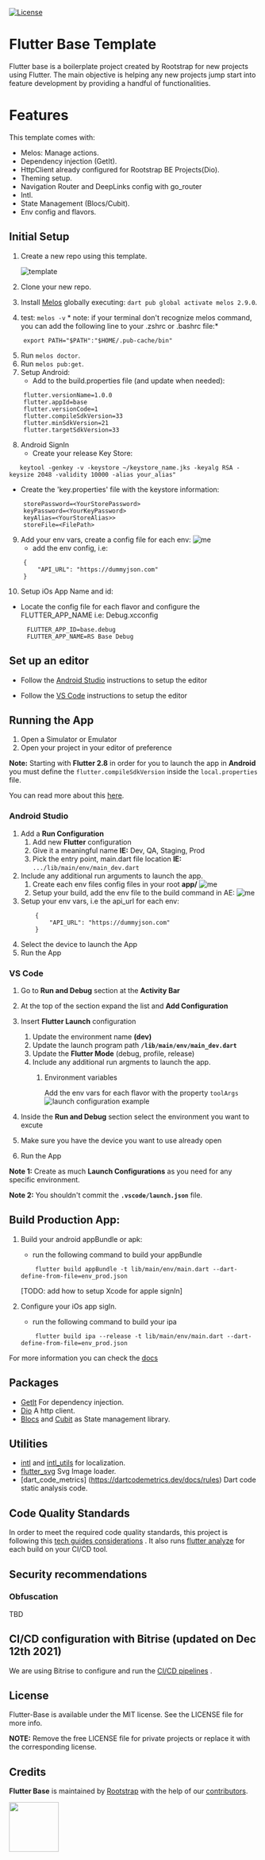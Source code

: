 [![License](https://img.shields.io/github/license/rootstrap/ios-base.svg)](https://github.com/rootstrap/flutter-base/blob/master/LICENSE.md)

# Flutter Base Template

Flutter base is a boilerplate project created by Rootstrap for new projects using Flutter. The main
objective is helping any new projects jump start into feature development by providing a handful of
functionalities.

# Features

This template comes with:

- Melos: Manage actions.
- Dependency injection (GetIt).
- HttpClient already configured for Rootstrap BE Projects(Dio).
- Theming setup.
- Navigation Router and DeepLinks config with go_router
- Intl.
- State Management (Blocs/Cubit).
- Env config and flavors.

## Initial Setup

1. Create a new repo using this template.

   ![template](app/template.png)
2. Clone your new repo.
3. Install [Melos](https://melos.invertase.dev/getting-started) globally executing: `dart pub global activate melos 2.9.0`.
4. test: `melos -v` * note: if your terminal don't recognize melos command, you can add the following line to your .zshrc or .bashrc file:*
```text
    export PATH="$PATH":"$HOME/.pub-cache/bin"
``` 
5. Run `melos doctor`. 
6. Run `melos pub:get`. 
7. Setup Android:
    - Add to the build.properties file (and update when needed):
```text 
    flutter.versionName=1.0.0
    flutter.appId=base
    flutter.versionCode=1
    flutter.compileSdkVersion=33
    flutter.minSdkVersion=21
    flutter.targetSdkVersion=33 
```

8. Android SignIn
    - Create your release Key Store:

```text
   keytool -genkey -v -keystore ~/keystore_name.jks -keyalg RSA -keysize 2048 -validity 10000 -alias your_alias"
```

- Create the 'key.properties' file with the keystore information:

```text
    storePassword=<YourStorePassword>
    keyPassword=<YourKeyPassword>
    keyAlias=<YourStoreAlias>>
    storeFile=<FilePath>
```

9. Add your env vars, create a config file for each env:
   ![me](env_config_files.png)
    - add the env config, i.e:

```text
    {
        "API_URL": "https://dummyjson.com"
    }
```

10. Setup iOs App Name and id:
   - Locate the config file for each flavor and configure the FLUTTER_APP_NAME i.e: Debug.xcconfig
```text
     FLUTTER_APP_ID=base.debug
     FLUTTER_APP_NAME=RS Base Debug
```

## Set up an editor

- Follow the [Android Studio](https://docs.flutter.dev/get-started/editor?tab=androidstudio)
  instructions to setup the editor

- Follow the [VS Code](https://docs.flutter.dev/get-started/editor?tab=vscode) instructions to setup
  the editor

## Running the App

1. Open a Simulator or Emulator
2. Open your project in your editor of preference

**Note:** Starting with **Flutter 2.8** in order for you to launch the app in **Android** you must
define the `flutter.compileSdkVersion` inside the `local.properties` file.

You can read more about
this [here](https://docs.page/bizz84/complete-flutter-course/faq/android-build-gradle-issues).

### Android Studio

1. Add a **Run Configuration**
    1. Add new **Flutter** configuration
    2. Give it a meaningful name **IE:** Dev, QA, Staging, Prod
    3. Pick the entry point, main.dart file location **IE:** ``.../lib/main/env/main_dev.dart``
2. Include any additional run arguments to launch the app.
    1. Create each env files config files in your root **app/**
       ![me](env_config_files.png)
    2. Setup your build, add the env file to the build command in AE:
       ![me](env_config.png)
3. Setup your env vars, i.e the api_url for each env:
    ```text
        {
            "API_URL": "https://dummyjson.com"
        }
    ```
4. Select the device to launch the App
5. Run the App

### VS Code

1. Go to **Run and Debug** section at the **Activity Bar**
2. At the top of the section expand the list and **Add Configuration**
3. Insert **Flutter Launch** configuration
    1. Update the environment name **(dev)**
    2. Update the launch program path **``/lib/main/env/main_dev.dart``**
    3. Update the **Flutter Mode** (debug, profile, release)
    4. Include any additional run argments to launch the app.
        1. Environment variables

           Add the env vars for each flavor with the property ``toolArgs``
           ![launch configuration example](app/vs-code-launch-configuration.png)

4. Inside the **Run and Debug** section select the environment you want to excute
5. Make sure you have the device you want to use already open
6. Run the App

**Note 1:** Create as much **Launch Configurations** as you need for any specific environment.

**Note 2:** You shouldn't commit the **``.vscode/launch.json``** file.

## Build Production App:

1. Build your android appBundle or apk:
    - run the following command to build your appBundle

    ```text
        flutter build appBundle -t lib/main/env/main.dart --dart-define-from-file=env_prod.json
    ```

   [TODO: add how to setup Xcode for apple signIn]
2. Configure your iOs app sigIn.
    - run the following command to build your ipa

    ```text
        flutter build ipa --release -t lib/main/env/main.dart --dart-define-from-file=env_prod.json
    ```

For more information you can check the [docs](https://dartcode.org/docs/launch-configuration/)

## Packages

- [GetIt](https://pub.dev/packages/get_it) For dependency injection.
- [Dio](https://pub.dev/packages/dio) A http client.
- [Blocs](https://pub.dev/packages/bloc) and [Cubit](https://pub.dev/packages/flutter_bloc) as State
  management library.

## Utilities

- [intl](https://pub.dev/packages/intl) and [intl_utils](https://pub.dev/packages/intl_utils) for
  localization.
- [flutter_svg](https://pub.dev/packages/flutter_svg) Svg Image loader.
- [dart_code_metrics] (<https://dartcodemetrics.dev/docs/rules>) Dart code static analysis code.

## Code Quality Standards

In order to meet the required code quality standards, this project is following
this [tech guides considerations](https://github.com/rootstrap/tech-guides/blob/master/flutter/README.md)
.
It also runs [flutter analyze](https://dart.dev/tools/dart-analyze) for each build on your CI/CD
tool.

## Security recommendations

### Obfuscation

TBD

## CI/CD configuration with Bitrise (updated on Dec 12th 2021)

We are using Bitrise to configure and run
the [CI/CD pipelines](https://www.notion.so/rootstrap/Flutter-CI-CD-9a0a5957ee8442908fc00c3ea8f49bf1)
.

## License

Flutter-Base is available under the MIT license. See the LICENSE file for more info.

**NOTE:** Remove the free LICENSE file for private projects or replace it with the corresponding
license.

## Credits

**Flutter Base** is maintained by [Rootstrap](http://www.rootstrap.com) with the help of
our [contributors](https://github.com/rootstrap/flutter-base/contributors).

[<img src="https://s3-us-west-1.amazonaws.com/rootstrap.com/img/rs.png" width="100"/>](http://www.rootstrap.com)
